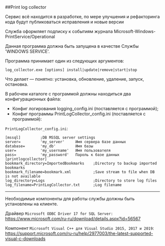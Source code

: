 ##Print log collector

Сервис всё находится в разработке, по мере улучшения и рефакторинга кода будут публиковаться исправления и новые версии

Служба оформляет подписку к событиям журнала Microsoft-Windows-PrintService/Operational

Данная программа должна быть запущена в качестве Службы 'WINDOWS SERVICE'.

Программа принимает один из следующих аргументов:

``log_collector.exe [options] install|update|remove|start|stop``

Что делает — понятно: установка, обновление, удаление, запуск, остановка.

В рабочем каталоге с программой должны находиться два конфигурационных файла:
- Конфиг логирования logging_config.ini (поставляется с программой);
- Конфиг программы PrintLogCollector_config.ini (поставляется с программой):

`PrintLogCollector_config.ini`:
```
[mssql]         ;DB MSSQL server settings
server=         'my_server'     Имя сервера базе данных
database=       'my_db'         Имя базы
user=           'my_username'   Имя пользователя
pass=           'my_password'   Пароль к базе данных
[printlogcollector]
bookmark_directory=ImportedBookmarks    ;Directory to backup imported bookmarks
bookmark_filename=bookmark.xml          ;Save stream to file when DB is not available
log_directory=Logs                      ;Directory to store log files
log_filename=PrintLogCollector.txt      ;Log filename
```

---
Необходимые компоненты для работы службы должны быть установлены на клиенте.

Драйвер ``Microsoft ODBC Driver 17 for SQL Server:``
https://www.microsoft.com/ru-ru/download/details.aspx?id=56567

Компонент ``Microsoft Visual C++ для Visual Studio 2015, 2017 и 2019``:
https://support.microsoft.com/ru-ru/help/2977003/the-latest-supported-visual-c-downloads
